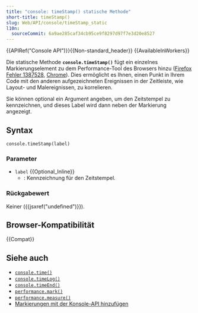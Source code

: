 ```yaml
---
title: "console: timeStamp() statische Methode"
short-title: timeStamp()
slug: Web/API/console/timeStamp_static
l10n:
  sourceCommit: 6a9ae285caf34cb95ce9f8297d97f7e3d20e8527
---
```


{{APIRef("Console API")}}{{Non-standard_header}} {{AvailableInWorkers}}

Die statische Methode **`console.timeStamp()`** fügt ein einzelnes Markierungselement zu dem Performance-Tool des Browsers hinzu ([Firefox Fehler 1387528](https://bugzil.la/1387528), [Chrome](https://developer.chrome.com/docs/devtools/performance/reference)). Dies ermöglicht es Ihnen, einen Punkt in Ihrem Code mit den anderen aufgezeichneten Ereignissen in der Zeitleiste, wie Layout- und Malereignissen, zu korrelieren.

Sie können optional ein Argument angeben, um den Zeitstempel zu kennzeichnen, und dieses Label wird dann neben der Markierung angezeigt.

## Syntax

```js-nolint
console.timeStamp(label)
```

### Parameter

- `label` {{Optional_Inline}}
  - : Kennzeichnung für den Zeitstempel.

### Rückgabewert

Keiner ({{jsxref("undefined")}}).

## Browser-Kompatibilität

{{Compat}}

## Siehe auch

- [`console.time()`](/de/docs/Web/API/Console/time_static)
- [`console.timeLog()`](/de/docs/Web/API/Console/timeLog_static)
- [`console.timeEnd()`](/de/docs/Web/API/Console/timeEnd_static)
- [`performance.mark()`](/de/docs/Web/API/Performance/mark)
- [`performance.measure()`](/de/docs/Web/API/Performance/measure)
- [Markierungen mit der Konsole-API hinzufügen](https://web.archive.org/web/20211207010020/https://firefox-source-docs.mozilla.org/devtools-user/performance/waterfall/index.html#adding-markers-with-the-console-api)
